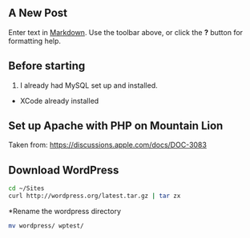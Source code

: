 ## A New Post

Enter text in [Markdown](http://daringfireball.net/projects/markdown/). Use the toolbar above, or click the **?** button for formatting help.

## Before starting
1. I already had MySQL set up and installed.
* XCode already installed

## Set up Apache with PHP on Mountain Lion
Taken from: https://discussions.apple.com/docs/DOC-3083

## Download WordPress
````bash
cd ~/Sites
curl http://wordpress.org/latest.tar.gz | tar zx
````
*Rename the wordpress directory
````bash
mv wordpress/ wptest/
````
